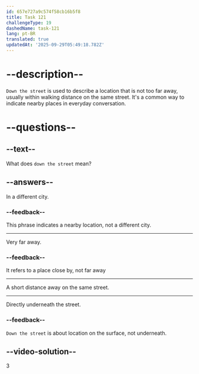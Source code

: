```yaml
---
id: 657e727a9c574f58cb16b5f8
title: Task 121
challengeType: 19
dashedName: task-121
lang: pt-BR
translated: true
updatedAt: '2025-09-29T05:49:18.782Z'
---
```


# --description--

`Down the street` is used to describe a location that is not too far away, usually within walking distance on the same street. It's a common way to indicate nearby places in everyday conversation.

# --questions--

## --text--

What does `down the street` mean?

## --answers--

In a different city.

### --feedback--

This phrase indicates a nearby location, not a different city.

---

Very far away.

### --feedback--

It refers to a place close by, not far away

---

A short distance away on the same street.

---

Directly underneath the street.

### --feedback--

`Down the street` is about location on the surface, not underneath.

## --video-solution--

3
